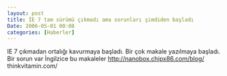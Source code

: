 ```yaml
---
layout: post
title: İE 7 tam sürümü çıkmadı ama sorunları şimdiden başladı
Date: 2006-05-01 00:08
categories: [Haberler]
---
```


IE 7 çıkmadan ortalığı kavurmaya başladı. Bir çok makale yazılmaya
başladı. Bir sorun var İngilzice bu makaleler
http://nanobox.chipx86.com/blog/ thinkvitamin.com/

